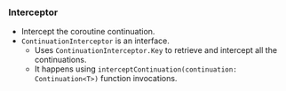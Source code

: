 ### Interceptor

- Intercept the coroutine continuation.
- `ContinuationInterceptor` is an interface.
    - Uses `ContinuationInterceptor.Key` to retrieve and intercept all the continuations.
    - It happens using `interceptContinuation(continuation: Continuation<T>)` function invocations.



